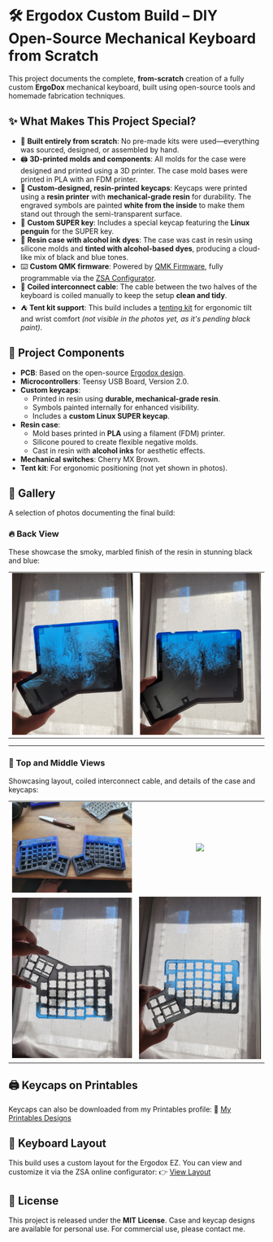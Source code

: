 # 🛠️ Ergodox Custom Build – DIY Open-Source Mechanical Keyboard from Scratch

This project documents the complete, **from-scratch** creation of a fully custom **ErgoDox** mechanical keyboard, built using open-source tools and homemade fabrication techniques.

## ✨ What Makes This Project Special?

- 🔧 **Built entirely from scratch**: No pre-made kits were used—everything was sourced, designed, or assembled by hand.
- 🖨️ **3D-printed molds and components**: All molds for the case were designed and printed using a 3D printer. The case mold bases were printed in PLA with an FDM printer.
- 🎨 **Custom-designed, resin-printed keycaps**: Keycaps were printed using a **resin printer** with **mechanical-grade resin** for durability. The engraved symbols are painted **white from the inside** to make them stand out through the semi-transparent surface.
- 🐧 **Custom SUPER key**: Includes a special keycap featuring the **Linux penguin** for the SUPER key.
- 🧱 **Resin case with alcohol ink dyes**: The case was cast in resin using silicone molds and **tinted with alcohol-based dyes**, producing a cloud-like mix of black and blue tones.
- ⌨️ **Custom QMK firmware**: Powered by [QMK Firmware](https://qmk.fm/), fully programmable via the [ZSA Configurator](https://configure.zsa.io/ergodox-ez/layouts/6pvpn/latest/0).
- 🔌 **Coiled interconnect cable**: The cable between the two halves of the keyboard is coiled manually to keep the setup **clean and tidy**.
- ⛺ **Tent kit support**: This build includes a [tenting kit](https://www.zsa.io/tenting/) for ergonomic tilt and wrist comfort *(not visible in the photos yet, as it's pending black paint)*.

## 🧩 Project Components

- **PCB**: Based on the open-source [Ergodox design](https://www.ergodox.io/).
- **Microcontrollers**: Teensy USB Board, Version 2.0.
- **Custom keycaps**:
  - Printed in resin using **durable, mechanical-grade resin**.
  - Symbols painted internally for enhanced visibility.
  - Includes a **custom Linux SUPER keycap**.
- **Resin case**:
  - Mold bases printed in **PLA** using a filament (FDM) printer.
  - Silicone poured to create flexible negative molds.
  - Cast in resin with **alcohol inks** for aesthetic effects.
- **Mechanical switches**: Cherry MX Brown.
- **Tent kit**: For ergonomic positioning (not yet shown in photos).

## 📸 Gallery

A selection of photos documenting the final build:

### 🔥 Back View

These showcase the smoky, marbled finish of the resin in stunning black and blue:

<table>
  <tr>
    <td align="center">
      <img src="resources/back_1.jpeg" width="300"/><br/>
    </td>
    <td align="center">
      <img src="resources/back_2.jpeg" width="300"/><br/>
    </td>
  </tr>
</table>

---

### 💠 Top and Middle Views

Showcasing layout, coiled interconnect cable, and details of the case and keycaps:

<table>
  <tr>
    <td align="center">
      <img src="resources/top_0.jpeg" width="300"/><br/>
    </td>
    <td align="center">
      <img src="resources/top_view_2.jpg" width="300"/><br/>
    </td>
  </tr>
  <tr>
    <td align="center">
      <img src="resources/middle_1.jpeg" width="300"/><br/>
    </td>
    <td align="center">
      <img src="resources/middle_2.jpeg" width="300"/><br/>
    </td>
  </tr>
</table>


## 🖨️ Keycaps on Printables

Keycaps can also be downloaded from my Printables profile:
🔗 [My Printables Designs](https://www.printables.com/model/1158797-keycaps-ergodox-compatible)

## 🧠 Keyboard Layout

This build uses a custom layout for the Ergodox EZ. You can view and customize it via the ZSA online configurator:
👉 [View Layout](https://configure.zsa.io/ergodox-ez/layouts/6pvpn/latest/0)

## 📃 License

This project is released under the **MIT License**. Case and keycap designs are available for personal use. For commercial use, please contact me.
